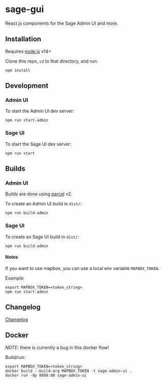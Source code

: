 # sage-gui

React.js components for the Sage Admin UI and more.


## Installation 

Requires [node.js](https://nodejs.org) v14+

Clone this repo, `cd` to that directory, and run:

```
npm install
```

## Development

### Admin UI 

To start the Admin UI dev server:
```
npm run start-admin
```

### Sage UI

To start the Sage UI dev server:
```
npm run start
```


## Builds

### Admin UI

Builds are done using [parcel](https://parceljs.org/) v2.

To create an Admin UI build in `dist/`:

```
npm run build-admin
```

### Sage UI

To create an Sage UI build in `dist/`:

```
npm run build-admin
```



#### Notes

If you want to use mapbox, you can use a local env variable `MAPBOX_TOKEN`.

Example: 

```
export MAPBOX_TOKEN=<token_string>
npm run start-admin
```


## Changelog

[Changelog](https://github.com/sagecontinuum/sage-gui/blob/main/CHANGELOG.md)


## Docker

*NOTE*: there is currently a bug in this docker flow!

Build/run:

```
export MAPBOX_TOKEN=<token_string>
docker build --build-arg MAPBOX_TOKEN -t sage-admin-ui .
docker run -dp 8080:80 sage-admin-ui
```

